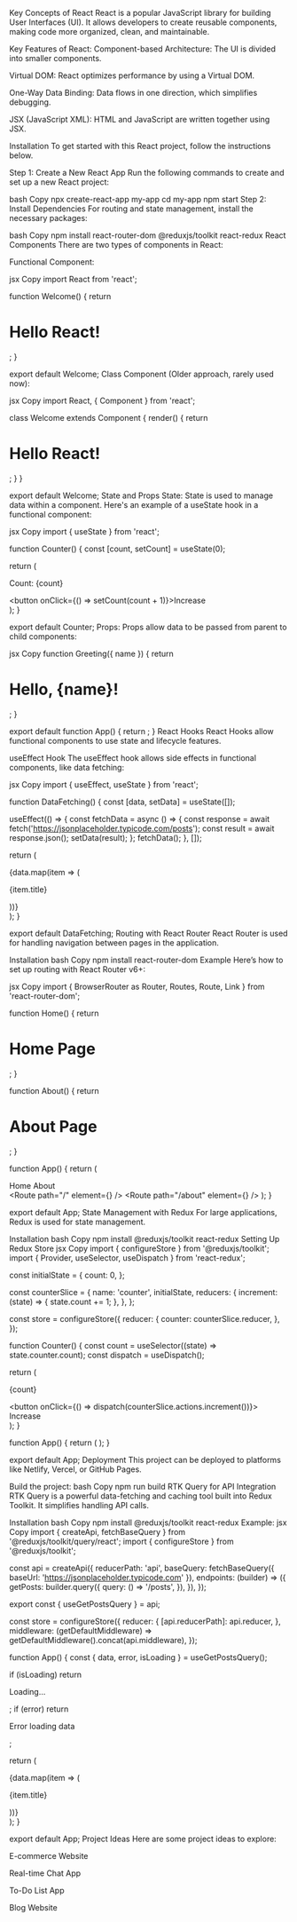 
Key Concepts of React
React is a popular JavaScript library for building User Interfaces (UI). It allows developers to create reusable components, making code more organized, clean, and maintainable.

Key Features of React:
Component-based Architecture: The UI is divided into smaller components.

Virtual DOM: React optimizes performance by using a Virtual DOM.

One-Way Data Binding: Data flows in one direction, which simplifies debugging.

JSX (JavaScript XML): HTML and JavaScript are written together using JSX.

Installation
To get started with this React project, follow the instructions below.

Step 1: Create a New React App
Run the following commands to create and set up a new React project:

bash
Copy
npx create-react-app my-app
cd my-app
npm start
Step 2: Install Dependencies
For routing and state management, install the necessary packages:

bash
Copy
npm install react-router-dom @reduxjs/toolkit react-redux
React Components
There are two types of components in React:

Functional Component:

jsx
Copy
import React from 'react';

function Welcome() {
  return <h1>Hello React!</h1>;
}

export default Welcome;
Class Component (Older approach, rarely used now):

jsx
Copy
import React, { Component } from 'react';

class Welcome extends Component {
  render() {
    return <h1>Hello React!</h1>;
  }
}

export default Welcome;
State and Props
State: State is used to manage data within a component. Here's an example of a useState hook in a functional component:

jsx
Copy
import { useState } from 'react';

function Counter() {
  const [count, setCount] = useState(0);

  return (
    <div>
      <p>Count: {count}</p>
      <button onClick={() => setCount(count + 1)}>Increase</button>
    </div>
  );
}

export default Counter;
Props: Props allow data to be passed from parent to child components:

jsx
Copy
function Greeting({ name }) {
  return <h1>Hello, {name}!</h1>;
}

export default function App() {
  return <Greeting name="John" />;
}
React Hooks
React Hooks allow functional components to use state and lifecycle features.

useEffect Hook
The useEffect hook allows side effects in functional components, like data fetching:

jsx
Copy
import { useEffect, useState } from 'react';

function DataFetching() {
  const [data, setData] = useState([]);

  useEffect(() => {
    const fetchData = async () => {
      const response = await fetch('https://jsonplaceholder.typicode.com/posts');
      const result = await response.json();
      setData(result);
    };
    fetchData();
  }, []);

  return (
    <div>
      {data.map(item => (
        <p key={item.id}>{item.title}</p>
      ))}
    </div>
  );
}

export default DataFetching;
Routing with React Router
React Router is used for handling navigation between pages in the application.

Installation
bash
Copy
npm install react-router-dom
Example
Here’s how to set up routing with React Router v6+:

jsx
Copy
import { BrowserRouter as Router, Routes, Route, Link } from 'react-router-dom';

function Home() {
  return <h1>Home Page</h1>;
}

function About() {
  return <h1>About Page</h1>;
}

function App() {
  return (
    <Router>
      <nav>
        <Link to="/">Home</Link>
        <Link to="/about">About</Link>
      </nav>
      <Routes>
        <Route path="/" element={<Home />} />
        <Route path="/about" element={<About />} />
      </Routes>
    </Router>
  );
}

export default App;
State Management with Redux
For large applications, Redux is used for state management.

Installation
bash
Copy
npm install @reduxjs/toolkit react-redux
Setting Up Redux Store
jsx
Copy
import { configureStore } from '@reduxjs/toolkit';
import { Provider, useSelector, useDispatch } from 'react-redux';

const initialState = {
  count: 0,
};

const counterSlice = {
  name: 'counter',
  initialState,
  reducers: {
    increment: (state) => {
      state.count += 1;
    },
  },
};

const store = configureStore({
  reducer: {
    counter: counterSlice.reducer,
  },
});

function Counter() {
  const count = useSelector((state) => state.counter.count);
  const dispatch = useDispatch();

  return (
    <div>
      <p>{count}</p>
      <button onClick={() => dispatch(counterSlice.actions.increment())}>
        Increase
      </button>
    </div>
  );
}

function App() {
  return (
    <Provider store={store}>
      <Counter />
    </Provider>
  );
}

export default App;
Deployment
This project can be deployed to platforms like Netlify, Vercel, or GitHub Pages.

Build the project:
bash
Copy
npm run build
RTK Query for API Integration
RTK Query is a powerful data-fetching and caching tool built into Redux Toolkit. It simplifies handling API calls.

Installation
bash
Copy
npm install @reduxjs/toolkit react-redux
Example:
jsx
Copy
import { createApi, fetchBaseQuery } from '@reduxjs/toolkit/query/react';
import { configureStore } from '@reduxjs/toolkit';

const api = createApi({
  reducerPath: 'api',
  baseQuery: fetchBaseQuery({ baseUrl: 'https://jsonplaceholder.typicode.com' }),
  endpoints: (builder) => ({
    getPosts: builder.query({
      query: () => '/posts',
    }),
  }),
});

export const { useGetPostsQuery } = api;

const store = configureStore({
  reducer: {
    [api.reducerPath]: api.reducer,
  },
  middleware: (getDefaultMiddleware) =>
    getDefaultMiddleware().concat(api.middleware),
});

function App() {
  const { data, error, isLoading } = useGetPostsQuery();

  if (isLoading) return <p>Loading...</p>;
  if (error) return <p>Error loading data</p>;

  return (
    <div>
      {data.map(item => (
        <p key={item.id}>{item.title}</p>
      ))}
    </div>
  );
}

export default App;
Project Ideas
Here are some project ideas to explore:

E-commerce Website

Real-time Chat App

To-Do List App

Blog Website